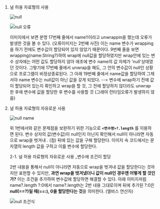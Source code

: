 

1. 널 허용 자료형의 사용 
   
   
   ![null](https://user-images.githubusercontent.com/65717358/124855396-d8097200-dfe3-11eb-8f93-0782cdbb0f62.PNG)
   
   ![null 오류](https://user-images.githubusercontent.com/65717358/124855630-30d90a80-dfe4-11eb-8283-b49295c64562.png)
   
   이미지에서 보면 분명 17번째 줄에서 name!!이라고 unwrappin을 했는데 오류가 발생한 것을 볼 수 있다. (오류이미지는 2번째 사진) 
   이는 name 변수가 wrapping을 하기 전에도 변수값이 할당되어 있지 않았기 때문이다. 9번째 줄을 보면 wrapping(name:String?)하여 wrap에 null값을 할당하였지만 wrap안에 있는 변수 상자에는 어떤 값도 할당하지 않아 애초에 변수 name의 값 자체가 'null'상태였던 것이다. 
   그렇기에 17번째 줄에서 unwrap을 해도, 그 안의 변수값이 null인 상황으로 프로그램이 비정상종료된다. 그 아래 19번째 줄에서 name값을 할당하여 그제서야 name 변수는 null값이 아닌 값을 갖게 되었다. 
   --> 변수에 wrap하기 전에 값이 할당되어 있는지 확인하고 wrap을 할 것, 그 전에 할당하지 않더라도 unwrap 한 후에 변수에 값을 할당한 후 변수를 사용할 것 (그래야 런타임오류가 발생하지 않음) 
   
2. 널 허용 자료형의 자유로운 사용 
   
   ![null name](https://user-images.githubusercontent.com/65717358/124862692-cd090e80-dff0-11eb-85de-6fad7c743ea3.PNG)
   
   위 1번에서와 같은 문제점을 보완하기 위한 기능으로 **`<변수명>?.length`** 를 이용하면 된다. 
   변수 상자의 값(변수값)이 null인지 아닌지 확인해서 null이 아니라면 자동으로 wrap을 벗겨내 . (점) 뒤에 있는 값을 구해 할당한다. 이미지 속 코드에서는 문자열의 length 값을 구하고 이를 변수에 할당한다.  
   
   2-1. 널 허용 자료형의 자유로운 사용 _변수에 조건이 할당
   
   
   2번 내용을 통해서 null이 아니라면 자동으로 wrap을 벗겨내 값을 할당한다는 것까지만 표현할 수 있지만, **과연 wrap을 벗겨냈더니 값이 null인 경우엔 어떻게 할 것인가?** 
   이는 조건을 추가하여 변수값에 할당하면 해결할 수 있다. 아래 이미지처럼 name?.length ?:0에서 name?.length는 2번 내용 그대로이며 뒤에 추가된 
   ?:0은 
   **null(==?)일 때(==:), 0을 할당한다는 것**을 의미한다. (엘비스 연산자)
   
   ![null 조건식](https://user-images.githubusercontent.com/65717358/124863787-b5328a00-dff2-11eb-8469-cb05ab4eb6ee.PNG) 
